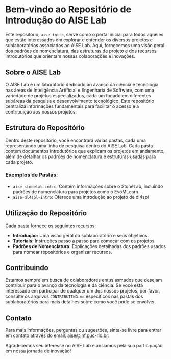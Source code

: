 # Bem-vindo ao Repositório de Introdução do AISE Lab

Este repositório, `aise-intro`, serve como o portal inicial para todos aqueles que estão interessados em explorar e entender os diversos projetos e sublaboratórios associados ao AISE Lab. Aqui, fornecemos uma visão geral dos padrões de nomenclatura, das estruturas de projeto e dos recursos introdutórios que orientam nossas colaborações e inovações.

## Sobre o AISE Lab

O AISE Lab é um laboratório dedicado ao avanço da ciência e tecnologia nas áreas de Inteligência Artificial e Engenharia de Software, com uma variedade de projetos especializados, cada um focado em diferentes subáreas da pesquisa e desenvolvimento tecnológico. Este repositório centraliza informações fundamentais para facilitar o acesso e a contribuição aos nossos projetos.

## Estrutura do Repositório

Dentro deste repositório, você encontrará várias pastas, cada uma representando uma linha de pesquisa dentro do AISE Lab. Cada pasta contém documentos introdutórios que explicam os projetos em andamento, além de detalhar os padrões de nomenclatura e estruturas usadas para cada projeto.

### Exemplos de Pastas:
- `aise-stonelab-intro`: Contém informações sobre o StoneLab, incluindo padrões de nomenclatura para projetos como o EvoMLearn.
- `aise-dl4spl-intro`: Oferece uma introdução ao projeto de dl4spl

## Utilização do Repositório

Cada pasta fornece os seguintes recursos:
- **Introdução:** Uma visão geral do sublaboratório e seus objetivos.
- **Tutoriais:** Instruções passo a passo para começar com os projetos.
- **Padrões de Nomenclatura:** Explicações detalhadas dos padrões usados para nomear repositórios e organizar recursos.

## Contribuindo

Estamos sempre em busca de colaboradores entusiasmados que desejam contribuir para o avanço da tecnologia e da ciência. Se você está interessado em participar de qualquer um dos nossos projetos, por favor, consulte os arquivos `CONTRIBUTING.md` específicos nas pastas dos sublaboratórios para mais detalhes sobre como você pode se envolver.

## Contato

Para mais informações, perguntas ou sugestões, sinta-se livre para entrar em contato através do email: aise@inf.puc-rio.br.

Agradecemos seu interesse no AISE Lab e ansiamos pela sua participação em nossa jornada de inovação!
